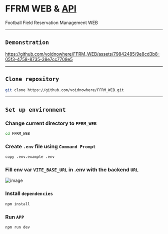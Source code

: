 # FFRM WEB & [API](https://github.com/voidnowhere/FFRM_API)
Football Field Reservation Management WEB

<hr>

## `Demonstration`

https://github.com/voidnowhere/FFRM_WEB/assets/79842485/9e8cd3b8-05f3-4758-8735-38e7cc7708e5

<hr>

## `Clone repository`
```bash
git clone https://github.com/voidnowhere/FFRM_WEB.git
```

<hr>

## `Set up environment`
### Change current directory to `FFRM_WEB`
```bash
cd FFRM_WEB
```
### Create `.env` file using `Command Prompt`
```bash
copy .env.example .env
```
### Fill env var `VITE_BASE_URL` in .env with the backend `URL`
![image](https://user-images.githubusercontent.com/79842485/228253152-19096b2e-eb0f-4a9c-8034-f02c320777a6.png)
### Install `dependencies`
```bash
npm install
```
### Run `APP`
```bash
npm run dev
```
